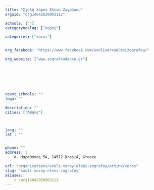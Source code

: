 ```yaml
---
title: "Σχολή Χορού Ελένη Ζωγράφου"
orguid: "org14042020003112"

schools: [""]
categorynoslug: ["Χορός"]

categories: ["xoros"]


org_facebook: "https://www.facebook.com/sxolixorouelenizografou/"

org_website: ["www.zografoudance.gr"]







count_schools: ""
logo: ""

description: ""
cities: ["Αθήνα"]



long: ""
lat : ""


phone: ""
address: |
    Λ. Μαραθώνος 5A, 14572 Drosiá, Greece

url: "organisations/sxoli-xoroy-eleni-zografoy/athina/xoros"
slug: "sxoli-xoroy-eleni-zografoy"
aliases:
    - /org14042020003112
---
```



